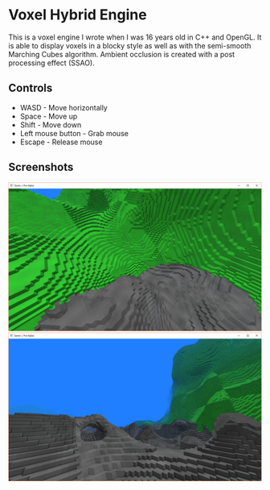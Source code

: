 # Voxel Hybrid Engine

This is a voxel engine I wrote when I was 16 years old in C++ and OpenGL.
It is able to display voxels in a blocky style as well as with the semi-smooth Marching Cubes algorithm.
Ambient occlusion is created with a post processing effect (SSAO).

## Controls

* WASD - Move horizontally
* Space - Move up
* Shift - Move down
* Left mouse button - Grab mouse
* Escape - Release mouse

## Screenshots

![Screenshot unable to load](/screenshots/screenshot0.png?raw=true)
![Screenshot unable to load](/screenshots/screenshot1.png?raw=true)

